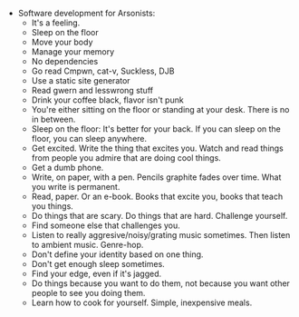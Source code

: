 * Software development for Arsonists:
    * It's a feeling.
    * Sleep on the floor
    * Move your body
    * Manage your memory
    * No dependencies
    * Go read Cmpwn, cat-v, Suckless, DJB
    * Use a static site generator
    * Read gwern and lesswrong stuff
    * Drink your coffee black, flavor isn't punk
    * You're either sitting on the floor or standing at your desk. There is no in between.
    * Sleep on the floor: It's better for your back. If you can sleep on the floor, you can sleep anywhere.
    * Get excited. Write the thing that excites you. Watch and read things from people you admire that are doing cool things.
    * Get a dumb phone.
    * Write, on paper, with a pen. Pencils graphite fades over time. What you write is permanent.
    * Read, paper. Or an e-book. Books that excite you, books that teach you things.
    * Do things that are scary. Do things that are hard. Challenge yourself.
    * Find someone else that challenges you.
    * Listen to really aggresive/noisy/grating music sometimes. Then listen to ambient music. Genre-hop.
    * Don't define your identity based on one thing.
    * Don't get enough sleep sometimes.
    * Find your edge, even if it's jagged.
    * Do things because you want to do them, not because you want other people to see you doing them.
    * Learn how to cook for yourself. Simple, inexpensive meals.
